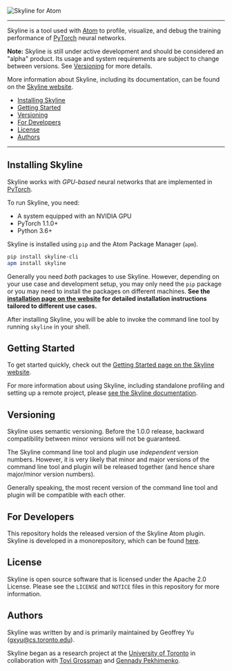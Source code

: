 ![Skyline for Atom](https://raw.githubusercontent.com/skylineprof/skyline-atom/master/assets/skyline-wordmark.png)

-------------------------------------------------------------------------------

Skyline is a tool used with [Atom](https://atom.io) to profile, visualize, and
debug the training performance of [PyTorch](https://pytorch.org) neural
networks.

**Note:** Skyline is still under active development and should be considered an
"alpha" product. Its usage and system requirements are subject to change
between versions. See [Versioning](#versioning) for more details.

More information about Skyline, including its documentation, can be found on
the [Skyline website](https://skylineprof.github.io).

- [Installing Skyline](#installing-skyline)
- [Getting Started](#getting-started)
- [Versioning](#versioning)
- [For Developers](#for-developers)
- [License](#license)
- [Authors](#authors)

-------------------------------------------------------------------------------

<h2 id="installing-skyline">Installing Skyline</h2>

Skyline works with *GPU-based* neural networks that are implemented in
[PyTorch](https://pytorch.org).

To run Skyline, you need:

- A system equipped with an NVIDIA GPU
- PyTorch 1.1.0+
- Python 3.6+

Skyline is installed using `pip` and the Atom Package Manager (`apm`).

```bash
pip install skyline-cli
apm install skyline
```

Generally you need *both* packages to use Skyline. However, depending on your
use case and development setup, you may only need the `pip` package or you may
need to install the packages on different machines. **See the [installation
page on the website](https://skylineprof.github.io/docs/install) for detailed
installation instructions tailored to different use cases.**

After installing Skyline, you will be able to invoke the command line tool by
running `skyline` in your shell.


<h2 id="getting-started">Getting Started</h2>

To get started quickly, check out the [Getting Started page on the Skyline
website](https://skylineprof.github.io/docs/getting-started).

For more information about using Skyline, including standalone profiling and
setting up a remote project, please [see the Skyline
documentation](https://skylineprof.github.io/docs/).


<h2 id="versioning">Versioning</h2>

Skyline uses semantic versioning. Before the 1.0.0 release, backward
compatibility between minor versions will not be guaranteed.

The Skyline command line tool and plugin use *independent* version numbers.
However, it is very likely that minor and major versions of the command line
tool and plugin will be released together (and hence share major/minor version
numbers).

Generally speaking, the most recent version of the command line tool and plugin
will be compatible with each other.


<h2 id="for-developers">For Developers</h2>

This repository holds the released version of the Skyline Atom plugin. Skyline
is developed in a monorepository, which can be found
[here](https://github.com/skylineprof/skyline).


<h2 id="license">License</h2>

Skyline is open source software that is licensed under the Apache 2.0 License.
Please see the `LICENSE` and `NOTICE` files in this repository for more
information.


<h2 id="authors">Authors</h2>

Skyline was written by and is primarily maintained by Geoffrey Yu
(gxyu@cs.toronto.edu).

Skyline began as a research project at the [University of
Toronto](https://web.cs.toronto.edu) in collaboration with [Tovi
Grossman](https://www.tovigrossman.com) and [Gennady
Pekhimenko](https://www.cs.toronto.edu/~pekhimenko/).
